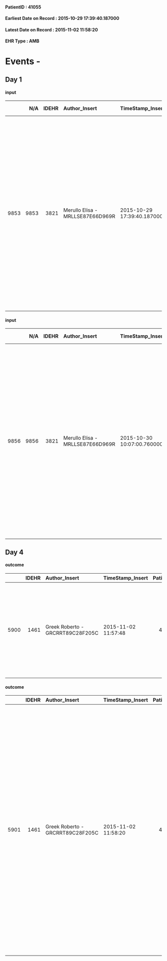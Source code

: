 
#### PatientID : 41055
#### Earliest Date on Record : 2015-10-29 17:39:40.187000
#### Latest Date on Record : 2015-11-02 11:58:20
#### EHR Type : AMB

# Events - 

## Day 1

#### input
|      |    N/A |   IDEHR | Author_Insert                    | TimeStamp_Insert           | EHRType   |   PatientID |   IDDigitalSignDocument | persone_vicine   |   Unnamed: 0_x.1 |   IDANAMNESI_SOCIALE | Patient    | FamigliaAltro   | Paziente_T   | FamigliaAltro_T   |   Non_Rilevabile_x.1 | Note_Non_Rilevabile_x.1   | opt_Problemi   | Note_I                                                                                                                                                                                                                           | ds_note_timori                                  | chk_contr_sintomi   | opt_paziente_a   | opt_famiglia_a   | opt_adeguatezza   | ds_note_ad                                                     | opt_paziente_solo   | ds_note_con                                                                                                                                                                                                                                                                                                                                          | opt_presente_assente   | Presenza_minori   | Caregiver_principale                                                                | ds_familiari_coinv                                                                                                                              | opt_necessario   | opt_presente   | opt_risorse_ec   | opt_paziente_psi   | opt_Ins_vol   | ds_note_prio                                                                                                                       | opt_paziente_ad   | opt_caregiver_ad   | Needs     | opt_disponibilita_f   | opt_famiglia_psi   | opt_disponibilit_paz   |
|-----:|-------:|--------:|:---------------------------------|:---------------------------|:----------|------------:|------------------------:|:-----------------|-----------------:|---------------------:|:-----------|:----------------|:-------------|:------------------|---------------------:|:--------------------------|:---------------|:---------------------------------------------------------------------------------------------------------------------------------------------------------------------------------------------------------------------------------|:------------------------------------------------|:--------------------|:-----------------|:-----------------|:------------------|:---------------------------------------------------------------|:--------------------|:-----------------------------------------------------------------------------------------------------------------------------------------------------------------------------------------------------------------------------------------------------------------------------------------------------------------------------------------------------|:-----------------------|:------------------|:------------------------------------------------------------------------------------|:------------------------------------------------------------------------------------------------------------------------------------------------|:-----------------|:---------------|:-----------------|:-------------------|:--------------|:-----------------------------------------------------------------------------------------------------------------------------------|:------------------|:-------------------|:----------|:----------------------|:-------------------|:-----------------------|
| 9853 |   9853 |    3821 | Merullo Elisa - MRLLSE87E66D969R | 2015-10-29 17:39:40.187000 | AMB       |       41055 |                  172811 | N/A              |             1730 |                 1202 | Parziale#2 | Si#1            | No#0         | Si#1              |                    0 | NR                        | Si#1           | La pz all'epoca era stata informata ma la figlia dichiara che ha rimosso tutta l'informazione pertanto ad oggi √® convinta di avere un polipo che le sta dando disturbi. Figlia centrata e consapevole della situazione clinica. | La figlia vorrebbe solo che la pz non soffrisse | controllo sintomi#0 | Indefinite#2     | Congruenti#1     | Da valutare#2     | presente una rete familiare ed amicale numerosa e disponibile. | Si#1                | La pz ha sempre vissuto da sola; persona di particolare carattere. Presente un'unica figlia che vive e lavora a New York (lavora con un fotografo famoso). La nipote della pz vive in Asia ed √® produttrice di film e programmi televisivi. L'ex coniuge della pz √® anche lui in condizioni di salute precarie ma non ha molti rapporti con la pz. | Assente#0              | No#0              | La pz ad oggi si √® gestita in modo abbastanza autonomo. Non vuole badanti o aiuti. | Ci sono diversi parenti e amici, ma nessuno in grado di gestire la pz a casa anche perch√© la pz non vuole essere gestita o aiutata da nessuno. | Si#1             | No#0           | Adeguate#1       | Si#1               | No#0          | Il bisogno espresso √® a livello clinico/assistenziale. Spiegato il setting hospice. La figlia sembra aver compreso la situazione. | Parziale#1        | Totale#2           | Clinici#0 | Si#1                  | S√¨#1              | No#0                   |

#### input
|      |    N/A |   IDEHR | Author_Insert                    | TimeStamp_Insert           | EHRType   |   PatientID |   IDDigitalSignDocument | persone_vicine   |   Unnamed: 0_x.1 |   IDANAMNESI_SOCIALE | Patient    | FamigliaAltro   | Paziente_T   | FamigliaAltro_T   |   Non_Rilevabile_x.1 | Note_Non_Rilevabile_x.1   | opt_Problemi   | Note_I                                                                                                                                                                                                                           | ds_note_timori                                  | chk_contr_sintomi   | opt_paziente_a   | opt_famiglia_a   | opt_adeguatezza   | ds_note_ad                                                     | opt_paziente_solo   | ds_note_con                                                                                                                                                                                                                                                                                                                                          | opt_presente_assente   | Presenza_minori   | Caregiver_principale                                                                | ds_familiari_coinv                                                                                                                              | opt_necessario   | opt_presente   | opt_risorse_ec   | opt_paziente_psi   | opt_Ins_vol   | ds_note_prio                                                                                                                       | opt_paziente_ad   | opt_caregiver_ad   | opt_esenzione   |   ds_codice_es | Needs     | opt_disponibilita_f   | opt_famiglia_psi   | opt_disponibilit_paz   |
|-----:|-------:|--------:|:---------------------------------|:---------------------------|:----------|------------:|------------------------:|:-----------------|-----------------:|---------------------:|:-----------|:----------------|:-------------|:------------------|---------------------:|:--------------------------|:---------------|:---------------------------------------------------------------------------------------------------------------------------------------------------------------------------------------------------------------------------------|:------------------------------------------------|:--------------------|:-----------------|:-----------------|:------------------|:---------------------------------------------------------------|:--------------------|:-----------------------------------------------------------------------------------------------------------------------------------------------------------------------------------------------------------------------------------------------------------------------------------------------------------------------------------------------------|:-----------------------|:------------------|:------------------------------------------------------------------------------------|:------------------------------------------------------------------------------------------------------------------------------------------------|:-----------------|:---------------|:-----------------|:-------------------|:--------------|:-----------------------------------------------------------------------------------------------------------------------------------|:------------------|:-------------------|:----------------|---------------:|:----------|:----------------------|:-------------------|:-----------------------|
| 9856 |   9856 |    3821 | Merullo Elisa - MRLLSE87E66D969R | 2015-10-30 10:07:00.760000 | AMB       |       41055 |                  173235 | N/A              |             1737 |                 1206 | Parziale#2 | Si#1            | No#0         | Si#1              |                    0 | NR                        | Si#1           | La pz all'epoca era stata informata ma la figlia dichiara che ha rimosso tutta l'informazione pertanto ad oggi √® convinta di avere un polipo che le sta dando disturbi. Figlia centrata e consapevole della situazione clinica. | La figlia vorrebbe solo che la pz non soffrisse | controllo sintomi#0 | Indefinite#2     | Congruenti#1     | Da valutare#2     | presente una rete familiare ed amicale numerosa e disponibile. | Si#1                | La pz ha sempre vissuto da sola; persona di particolare carattere. Presente un'unica figlia che vive e lavora a New York (lavora con un fotografo famoso). La nipote della pz vive in Asia ed √® produttrice di film e programmi televisivi. L'ex coniuge della pz √® anche lui in condizioni di salute precarie ma non ha molti rapporti con la pz. | Assente#0              | No#0              | La pz ad oggi si √® gestita in modo abbastanza autonomo. Non vuole badanti o aiuti. | Ci sono diversi parenti e amici, ma nessuno in grado di gestire la pz a casa anche perch√© la pz non vuole essere gestita o aiutata da nessuno. | Si#1             | No#0           | Adeguate#1       | Si#1               | No#0          | Il bisogno espresso √® a livello clinico/assistenziale. Spiegato il setting hospice. La figlia sembra aver compreso la situazione. | Parziale#1        | Totale#2           | Si#1            |             48 | Clinici#0 | Si#1                  | S√¨#1              | No#0                   |


## Day 4

#### outcome
|      |   IDEHR | Author_Insert                    | TimeStamp_Insert    |   PatientID |   IDDigitalSignDocument |   IDPAI_VIDAS | opt_problem                         |   opt_problem_num | opt_obiettivo                                                                                                                                                          |   opt_obiettivo_num | opt_stato_problema   |   opt_stato_problema_num | opt_interventi                                                                                                                  |   opt_interventi_num |
|-----:|--------:|:---------------------------------|:--------------------|------------:|------------------------:|--------------:|:------------------------------------|------------------:|:-----------------------------------------------------------------------------------------------------------------------------------------------------------------------|--------------------:|:---------------------|-------------------------:|:--------------------------------------------------------------------------------------------------------------------------------|---------------------:|
| 5900 |    1461 | Greek Roberto - GRCRRT89C28F205C | 2015-11-02 11:57:48 |       41055 |                  175809 |          7917 | Deficit in the care of s√® # 25 = 0 |                 4 | To improve performance, helping the patient to accept their limitations, considering himself in a realistic and objective (eating, bathing, dressing, delete) # 41 = 0 |                   4 | Open Problem # 1     |                        1 | PAI Implementation - Help the patient in activity † ¬ where there is still continuing participation of non-judgmental # 142 = 0 |                    4 |

#### outcome
|      |   IDEHR | Author_Insert                    | TimeStamp_Insert    |   PatientID |   IDDigitalSignDocument |   IDPAI_VIDAS | opt_problem                                                                |   opt_problem_num | opt_obiettivo                                                   |   opt_obiettivo_num | opt_stato_problema   |   opt_stato_problema_num | opt_interventi                                                                                                                                                                                                                                                                                                                                                                                                                                                                                               |   opt_interventi_num |
|-----:|--------:|:---------------------------------|:--------------------|------------:|------------------------:|--------------:|:---------------------------------------------------------------------------|------------------:|:----------------------------------------------------------------|--------------------:|:---------------------|-------------------------:|:-------------------------------------------------------------------------------------------------------------------------------------------------------------------------------------------------------------------------------------------------------------------------------------------------------------------------------------------------------------------------------------------------------------------------------------------------------------------------------------------------------------|---------------------:|
| 5901 |    1461 | Greek Roberto - GRCRRT89C28F205C | 2015-11-02 11:58:20 |       41055 |                  175811 |          7918 | Alteration of comfort associated with chronic pain and / or acute # 29 = 0 |                 2 | The patient riferir√ † ¬ † a satisfactory pain control # 56 = 0 |                   1 | Open Problem # 1     |                        1 | PAI Implementation - therapeutic upgrading # 441; PAI Implementation - properly administer the drugs as prescription # 442; Implementation PAI - Evaluate the effectiveness of drug delivery # 443; Education - educating the caregiver / patient recognition / treatment of the symptom # 446; PAI Implementation - therapeutic upgrading # 441 = 0; PAI Implementation - properly administer the drugs as prescription # 442 = 0; PAI Implementation - to evaluate the efficacy of drug delivery # 443 = 0 |                    2 |


